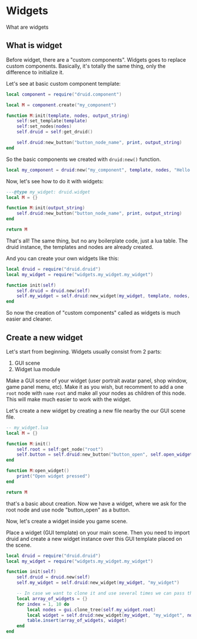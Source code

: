 # Widgets

What are widgets

## What is widget
Before widget, there are a "custom components". Widgets goes to replace custom components. Basically, it's totally the same thing, only the difference to initialize it.

Let's see at basic custom component template:
```lua
local component = require("druid.component")

local M = component.create("my_component")

function M:init(template, nodes, output_string)
	self:set_template(template)
	self:set_nodes(nodes)
	self.druid = self:get_druid()

	self.druid:new_button("button_node_name", print, output_string)
end
```

So the basic components we created with `druid:new()` function.

```lua
local my_component = druid:new("my_component", template, nodes, "Hello world!")
```

Now, let's see how to do it with widgets:
```lua
---@type my_widget: druid.widget
local M = {}

function M:init(output_string)
	self.druid:new_button("button_node_name", print, output_string)
end

return M
```

That's all! The same thing, but no any boilerplate code, just a lua table. The druid instance, the templates and nodes are already created.

And you can create your own widgets like this:
```lua
local druid = require("druid.druid")
local my_widget = require("widgets.my_widget.my_widget")

function init(self)
	self.druid = druid.new(self)
	self.my_widget = self.druid:new_widget(my_widget, template, nodes, "Hello world!")
end
```

So now the creation of "custom components" called as widgets is much easier and cleaner.


## Create a new widget

Let's start from beginning. Widgets usually consist from 2 parts:
1. GUI scene
2. Widget lua module

Make a GUI scene of your widget (user portrait avatar panel, shop window, game panel menu, etc). Make it as you wish, but recomment to add a one `root` node with `name` `root` and make all your nodes as children of this node. This will make much easier to work with the widget.

Let's create a new widget by creating a new file nearby the our GUI scene file.

```lua
-- my_widget.lua
local M = {}

function M:init()
	self.root = self:get_node("root")
	self.button = self.druid:new_button("button_open", self.open_widget, self)
end

function M:open_widget()
	print("Open widget pressed")
end

return M
```

that's a basic about creation. Now we have a widget, where we ask for the root node and use node "button_open" as a button.

Now, let's create a widget inside you game scene.

Place a widget (GUI template) on your main scene. Then you need to import druid and create a new widget instance over this GUI template placed on the scene.

```lua
local druid = require("druid.druid")
local my_widget = require("widgets.my_widget.my_widget")

function init(self)
	self.druid = druid.new(self)
	self.my_widget = self.druid:new_widget(my_widget, "my_widget")

	-- In case we want to clone it and use several times we can pass the nodes table
	local array_of_widgets = {}
	for index = 1, 10 do
		local nodes = gui.clone_tree(self.my_widget.root)
		local widget = self.druid:new_widget(my_widget, "my_widget", nodes)
		table.insert(array_of_widgets, widget)
	end
end
```






